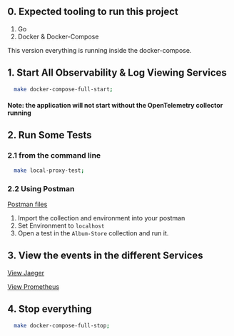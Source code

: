 ## 0. Expected tooling to run this project

1. Go
2. Docker & Docker-Compose


This version everything is running inside the docker-compose.


## 1. Start All Observability & Log Viewing Services
 
```bash
  make docker-compose-full-start;
```

#### Note: the application will not start without the OpenTelemetry collector running

## 2. Run Some Tests

### 2.1 from the command line

```bash
  make local-proxy-test;
```

### 2.2 Using Postman

[Postman files](../test/.)

1. Import the collection and environment into your postman
1. Set Environment to `localhost`
1. Open a test in the `Album-Store` collection and run it.

## 3. View the events in the different Services

[View Jaeger](http://localhost:16696/search?limit=20&service=album-store)

[View Prometheus](http://localhost:9090/graph?g0.expr=%7Bjob%3D~%22.%2B%22%7D%20&g0.tab=0&g0.stacked=0&g0.show_exemplars=0&g0.range_input=1h)

## 4. Stop everything  

```bash
  make docker-compose-full-stop;
```